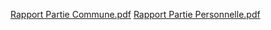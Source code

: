 

[Rapport Partie Commune.pdf](https://github.com/user-attachments/files/20709219/Rapport.Partie.Commune.pdf)
[Rapport Partie Personnelle.pdf](https://github.com/user-attachments/files/20709221/Rapport.Partie.Personnelle.pdf)
